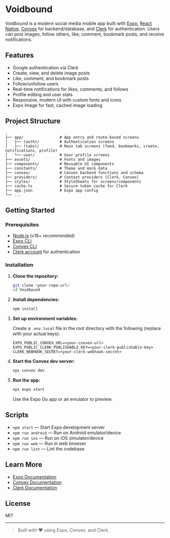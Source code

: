 # Voidbound

Voidbound is a modern social media mobile app built with [Expo](https://expo.dev), [React Native](https://reactnative.dev/), [Convex](https://convex.dev/) for backend/database, and [Clerk](https://clerk.com/) for authentication. Users can post images, follow others, like, comment, bookmark posts, and receive notifications.

## Features

- Google authentication via Clerk
- Create, view, and delete image posts
- Like, comment, and bookmark posts
- Follow/unfollow users
- Real-time notifications for likes, comments, and follows
- Profile editing and user stats
- Responsive, modern UI with custom fonts and icons
- Expo Image for fast, cached image loading

## Project Structure

```
.
├── app/                # App entry and route-based screens
│   ├── (auth)/         # Authentication screens
│   ├── (tabs)/         # Main tab screens (feed, bookmarks, create, notifications, profile)
│   └── user/           # User profile screens
├── assets/             # Fonts and images
├── components/         # Reusable UI components
├── constants/          # Theme and mock data
├── convex/             # Convex backend functions and schema
├── providers/          # Context providers (Clerk, Convex)
├── styles/             # StyleSheets for screens/components
├── cache.ts            # Secure token cache for Clerk
├── app.json            # Expo app config
└── ...
```

## Getting Started

### Prerequisites

- [Node.js](https://nodejs.org/) (v18+ recommended)
- [Expo CLI](https://docs.expo.dev/get-started/installation/)
- [Convex CLI](https://docs.convex.dev/installation)
- [Clerk account](https://clerk.com/) for authentication

### Installation

1. **Clone the repository:**

   ```sh
   git clone <your-repo-url>
   cd Voidbound
   ```

2. **Install dependencies:**

   ```sh
   npm install
   ```

3. **Set up environment variables:**

   Create a `.env.local` file in the root directory with the following (replace with your actual keys):

   ```
   EXPO_PUBLIC_CONVEX_URL=<your-convex-url>
   EXPO_PUBLIC_CLERK_PUBLISHABLE_KEY=<your-clerk-publishable-key>
   CLERK_WEBHOOK_SECRET=<your-clerk-webhook-secret>
   ```

4. **Start the Convex dev server:**

   ```sh
   npx convex dev
   ```

5. **Run the app:**

   ```sh
   npx expo start
   ```

   Use the Expo Go app or an emulator to preview.

## Scripts

- `npm start` — Start Expo development server
- `npm run android` — Run on Android emulator/device
- `npm run ios` — Run on iOS simulator/device
- `npm run web` — Run in web browser
- `npm run lint` — Lint the codebase

## Learn More

- [Expo Documentation](https://docs.expo.dev/)
- [Convex Documentation](https://docs.convex.dev/)
- [Clerk Documentation](https://clerk.com/docs)

## License

MIT

---

> Built with ❤️ using Expo, Convex, and Clerk.
